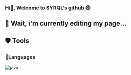 ### Hi👋, Welcome to SYRQL's github 😄

## 💬 Wait, i'm currently editing my page...

## 🛡️ Tools
### 📡Languages

![java](https://user-images.githubusercontent.com/41534598/108598728-91e2a780-738f-11eb-93ad-b78d51458ee8.png)


<!--
**Syrql/SYRQL** is a ✨ _special_ ✨ repository because its `README.md` (this file) appears on your GitHub profile.

Here are some ideas to get you started:

- 🔭 I’m currently working on ...
- 🌱 I’m currently learning ...
- 👯 I’m looking to collaborate on ...
- 🤔 I’m looking for help with ...
- 💬 Ask me about ...
- 📫 How to reach me: ...
- 😄 Pronouns: ...
- ⚡ Fun fact: ...
-->
 
